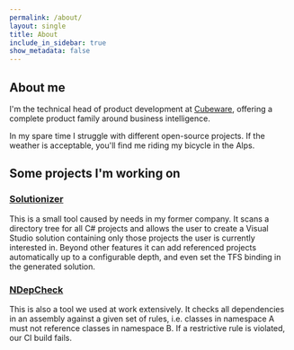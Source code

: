 ```yaml
---
permalink: /about/
layout: single
title: About
include_in_sidebar: true
show_metadata: false
---
```


## About me

I'm the technical head of product development at [Cubeware](http://www.cubeware.com), offering a complete product family around business intelligence.

In my spare time I struggle with different open-source projects. If the weather is acceptable, you'll find me riding my bicycle in the Alps.

## Some projects I'm working on

### [Solutionizer](https://github.com/thoemmi/Solutionizer)

This is a small tool caused by needs in my former company. It scans a directory tree for all C# projects and allows the user to create a Visual Studio solution containing only those projects the user is currently interested in. Beyond other features it can add referenced projects automatically up to a configurable depth, and even set the TFS binding in the generated solution.

### [NDepCheck](https://github.com/thoemmi/NDepCheck)

This is also a tool we used at work extensively. It checks all dependencies in an assembly against a given set of rules, i.e. classes in namespace A must not reference classes in namespace B. If a restrictive rule is violated, our CI build fails.